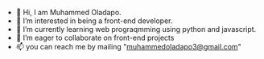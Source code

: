 - 👋 Hi, I am Muhammed Oladapo.
- 👀 I’m interested in being a front-end developer.
- 🌱 I’m currently learning web prograqmming using python and javascript.
- 💞️ I’m eager to collaborate on front-end projects
- 📫 you can reach me by mailing "muhammedoladapo3@gmail.com"

<!---
Dnatureguy/Dnatureguy is a ✨ special ✨ repository because its `README.md` (this file) appears on your GitHub profile.
You can click the Preview link to take a look at your changes.
--->
